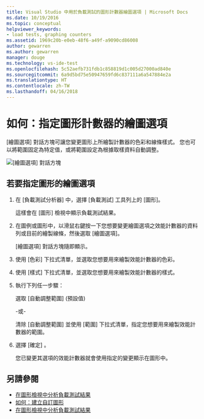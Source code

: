 ```yaml
---
title: Visual Studio 中用於負載測試的圖形計數器繪圖選項 | Microsoft Docs
ms.date: 10/19/2016
ms.topic: conceptual
helpviewer_keywords:
- load tests, graphing counters
ms.assetid: 1969c20b-e0eb-48f6-a49f-a9090cd86008
author: gewarren
ms.author: gewarren
manager: douge
ms.technology: vs-ide-test
ms.openlocfilehash: 5c52aefb731fdb1c858819d1c005d27000ad840e
ms.sourcegitcommit: 6a9d5bd75e50947659fd6c837111a6a547884e2a
ms.translationtype: HT
ms.contentlocale: zh-TW
ms.lasthandoff: 04/16/2018
---
```

# <a name="how-to-specify-plot-options-for-graphing-counters"></a>如何：指定圖形計數器的繪圖選項

[繪圖選項] 對話方塊可讓您變更圖形上所繪製計數器的色彩和線條樣式。 您也可以將範圍固定為特定值，或將範圍設定為根據取樣資料自動調整。

![[繪圖選項] 對話方塊](../test/media/ltest_plotoptions.png "LTest_PlotOptions")

## <a name="to-specify-plotting-options-for-graphs"></a>若要指定圖形的繪圖選項

1.  在 [負載測試分析器] 中，選擇 [負載測試] 工具列上的 [圖形]。

     這樣會在 [圖形] 檢視中顯示負載測試結果。

2.  在圖例或圖形中，以滑鼠右鍵按一下您想要變更繪圖選項之效能計數器的資料列或目前的繪製線條，然後選取 [繪圖選項]。

     [繪圖選項] 對話方塊隨即顯示。

3.  使用 [色彩] 下拉式清單，並選取您想要用來繪製效能計數器的色彩。

4.  使用 [樣式] 下拉式清單，並選取您想要用來繪製效能計數器的樣式。

5.  執行下列任一步驟：

     選取 [自動調整範圍] (預設值)

     \-或-

     清除 [自動調整範圍] 並使用 [範圍] 下拉式清單，指定您想要用來繪製效能計數器的範圍。

6.  選擇 [確定] 。

     您已變更其選項的效能計數器就會使用指定的變更顯示在圖形中。

## <a name="see-also"></a>另請參閱

- [在圖形檢視中分析負載測試結果](../test/analyze-load-test-results-in-the-graphs-view.md)
- [如何：建立自訂圖形](../test/how-to-create-custom-graphs-in-load-test-results.md)
- [在圖形檢視中分析負載測試結果](../test/analyze-load-test-results-in-the-graphs-view.md)